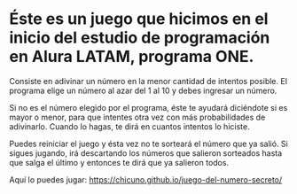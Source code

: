 <h1>Éste es un juego que hicimos en el inicio del estudio de programación en Alura LATAM, programa ONE.</h1>

Consiste en adivinar un número en la menor cantidad de intentos posible. El programa elige un número al azar del 1 al 10 y debes ingresar un número. 

Si no es el número elegido por el programa, éste te ayudará diciéndote si es mayor o menor, para que intentes otra vez con más probabilidades de adivinarlo. Cuando lo hagas, te dirá en cuantos intentos lo hiciste. 

Puedes reiniciar el juego y ésta vez no te sorteará el número que ya salió. Si sigues jugando, irá descartando los números que salieron sorteados hasta que salga el último y entonces te dirá que ya salieron todos.

Aquí lo puedes jugar:
https://chicuno.github.io/juego-del-numero-secreto/
